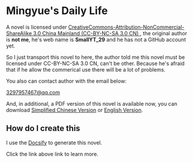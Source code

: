 # Mingyue's Daily Life
A novel is licensed under [CreativeCommons-Attribution-NonCommercial-ShareAlike 3.0 China Mainland (CC-BY-NC-SA 3.0 CN) ](https://creativecommons.org/licenses/by-nc-sa/3.0/cn/), the original author is **not me**, he's web name is **SmallYT_29** and he has not a GitHub account yet.

So I just transport this novel to here, the author told me this novel must be licensed under CC-BY-NC-SA 3.0 CN, can't be other. Because he's afraid that if he allow the commerical use there will be a lot of problems.

You also can contact author with the email below:

[3297957467@qq.com](mailto:3297957467@qq.com)

And, in additional, a PDF version of this novel is available now, you can download [Simplified Chinese Version](https://github.com/ersrohu/mingyues-daily-life/raw/main/Mingyue_zh_cn.pdf) or [English Version](https://github.com/ersrohu/mingyues-daily-life/raw/main/Mingyue_en_us.pdf).
## How do I create this

I use the [Docsify](https://docsify.js.org/) to generate this novel. 

Click the link above link to learn more.
